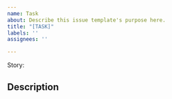 ```yaml
---
name: Task
about: Describe this issue template's purpose here.
title: "[TASK]"
labels: ''
assignees: ''

---
```


Story: 

Description
-
